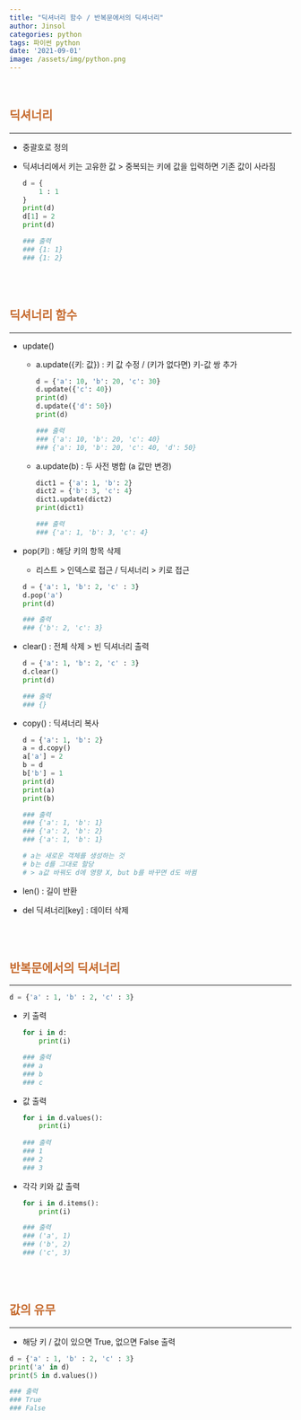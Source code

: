```yaml
---
title: "딕셔너리 함수 / 반복문에서의 딕셔너리"
author: Jinsol
categories: python
tags: 파이썬 python
date: '2021-09-01'
image: /assets/img/python.png
---
```


<br>

## <span style="color:#c66b2f">딕셔너리</span>
<hr>

- 중괄호로 정의

- 딕셔너리에서 키는 고유한 값 > 중복되는 키에 값을 입력하면 기존 값이 사라짐

    ```python
    d = {
        1 : 1
    }
    print(d)
    d[1] = 2
    print(d)

    ### 출력
    ### {1: 1}
    ### {1: 2}
    ```
       
<br><br>

## <span style="color:#c66b2f">딕셔너리 함수</span>
<hr>

- update()

    - a.update({키: 값}) : 키 값 수정 / (키가 없다면) 키-값 쌍 추가 

        ```python
        d = {'a': 10, 'b': 20, 'c': 30}
        d.update({'c': 40})
        print(d)
        d.update({'d': 50})
        print(d)

        ### 출력
        ### {'a': 10, 'b': 20, 'c': 40}
        ### {'a': 10, 'b': 20, 'c': 40, 'd': 50}
        ```

    - a.update(b) : 두 사전 병합 (a 값만 변경)

        ```python
        dict1 = {'a': 1, 'b': 2}
        dict2 = {'b': 3, 'c': 4}
        dict1.update(dict2)
        print(dict1)

        ### 출력
        ### {'a': 1, 'b': 3, 'c': 4}
        ```

- pop(키) : 해당 키의 항목 삭제
    - 리스트 > 인덱스로 접근 / 딕셔너리 > 키로 접근

    ```python
    d = {'a': 1, 'b': 2, 'c' : 3}
    d.pop('a')
    print(d)

    ### 출력
    ### {'b': 2, 'c': 3}
    ```

- clear() : 전체 삭제 > 빈 딕셔너리 출력

    ```python
    d = {'a': 1, 'b': 2, 'c' : 3}
    d.clear()
    print(d)

    ### 출력
    ### {}
    ```

- copy() : 딕셔너리 복사

    ```python
    d = {'a': 1, 'b': 2}
    a = d.copy()
    a['a'] = 2
    b = d
    b['b'] = 1
    print(d)
    print(a)
    print(b)

    ### 출력
    ### {'a': 1, 'b': 1}
    ### {'a': 2, 'b': 2}
    ### {'a': 1, 'b': 1}

    # a는 새로운 객체를 생성하는 것
    # b는 d를 그대로 할당
    # > a값 바꿔도 d에 영향 X, but b를 바꾸면 d도 바뀜
    ```

- len() : 길이 반환

- del 딕셔너리[key] : 데이터 삭제
          
<br><br>

## <span style="color:#c66b2f">반복문에서의 딕셔너리</span>
<hr>

```python
d = {'a' : 1, 'b' : 2, 'c' : 3}
```

- 키 출력

    ```python
    for i in d:
        print(i)

    ### 출력
    ### a
    ### b
    ### c
    ```

- 값 출력

    ```python
    for i in d.values():
        print(i)
            
    ### 출력
    ### 1
    ### 2
    ### 3
    ```

- 각각 키와 값 출력

    ```python
    for i in d.items():
        print(i)

    ### 출력
    ### ('a', 1)
    ### ('b', 2)
    ### ('c', 3)
    ```
             
<br><br>

## <span style="color:#c66b2f">값의 유무</span>
<hr>

- 해당 키 / 값이 있으면 True, 없으면 False 출력

```python
d = {'a' : 1, 'b' : 2, 'c' : 3}
print('a' in d)
print(5 in d.values())

### 출력
### True
### False
```